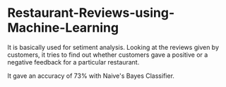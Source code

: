# Restaurant-Reviews-using-Machine-Learning
It is basically used for setiment analysis. Looking at the reviews given by customers, it tries to find out whether customers gave a positive or a negative feedback for a particular restaurant.

It gave an accuracy of 73% with Naive's Bayes Classifier.
